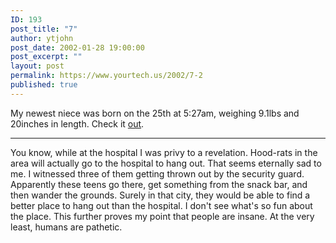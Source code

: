 ```yaml
---
ID: 193
post_title: "7"
author: ytjohn
post_date: 2002-01-28 19:00:00
post_excerpt: ""
layout: post
permalink: https://www.yourtech.us/2002/7-2
published: true
---
```

My newest niece was born on the 25th at 5:27am, weighing 9.1lbs and 20inches in length.  Check it <a href="http://www.pennswoods.net/~jhogenmiller/media/madeline/">out</a>. <br />

<hr />

You know, while at the hospital I was privy to a revelation.  Hood-rats in the area will actually go to the hospital to hang out.  That seems eternally sad to me.  I witnessed three of them getting thrown out by the security guard.  Apparently these teens go there, get something from the snack bar, and then wander the grounds.  Surely in that city, they would be able to find a better place to hang out than the hospital.  I don't see what's so fun about the place.  This further proves my point that people are insane.  At the very least, humans are pathetic.